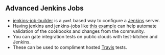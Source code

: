 ## Advanced Jenkins Jobs

* [jenkins-job-builder][jjb] is a `yaml` based way to configure a [Jenkins](https://jenkins.io/index.html) server.
* Having jenkins and jenkins-jobs like [this example][minecraftyml] can help automate validation of the cookbooks and changes from the community.
* You can gate integration tests on public clouds with test-kitchen and Jenkins.
* These can be used to compliment hosted [Travis](https://travis-ci.org) tests.

[jjb]: http://docs.openstack.org/infra/jenkins-job-builder
[minecraftyml]: https://github.com/jjasghar/jenkins-jobs/blob/master/minecraft-basic.yml
